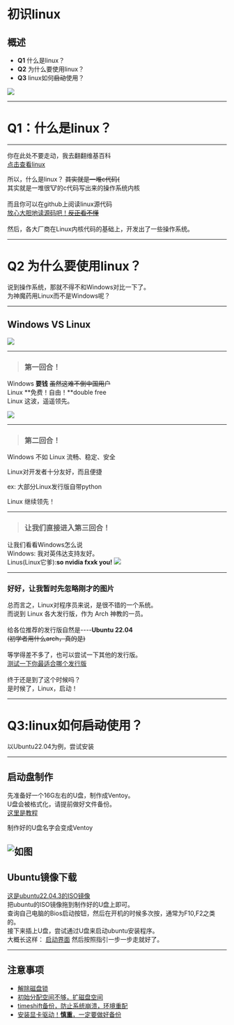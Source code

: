 # 初识linux

## 概述 

+ **Q1** 什么是linux？
+ **Q2** 为什么要使用linux？
+ **Q3** linux如何<del>启动</del>使用？

<img class="float-right" src="./img/01.png">

---

# Q1：什么是linux？

----

你在此处不要走动，我去翻翻维基百科<br>
[点击查看linux](https://zh.wikipedia.org/wiki/Linux)

所以，什么是linux？
<del>其实就是一堆c代码(</del><br>
其实就是一堆很🐮的c代码写出来的操作系统内核<br>
<br>
而且你可以在github上阅读linux源代码<br>
[放心大胆地读源码吧！<del>反正看不懂</del>](https://github.com/torvalds/linux)<br>
<br>
然后，各大厂商在Linux内核代码的基础上，开发出了一些操作系统。

---

# Q2 为什么要使用linux？

说到操作系统，那就不得不和Windows对比一下了。<br>
为神魔药用Linux而不是Windows呢？

----

## Windows VS Linux

<img class="float-right" src="./img/02.png">

----

> ### 第一回合！

Windows **要钱** <del>虽然这难不倒中国用户</del><br>
Linux **免费！自由！**double free<br>
Linux 这波，遥遥领先。

<img class="float-left" src="./img/03.png">

----

> ### 第二回合！

Windows 不如 Linux 流畅、稳定、安全<br>

Linux对开发者十分友好，而且便捷<br>

ex: 大部分Linux发行版自带python

Linux 继续领先！<br>


----

> ### 让我们直接进入第三回合！

让我们看看Windows怎么说<br>
Windows: 我对英伟达支持友好。<br>
Linus(Linux它爹):**so nvidia fxxk you!**
<img class="float-left" src="./img/04.png">

----

### 好好，让我暂时先忽略刚才的图片

总而言之，Linux对程序员来说，是很不错的一个系统。<br>
而说到 Linux 各大发行版，作为 Arch 神教的一员。<br>
<br>
给各位推荐的发行版自然是----**Ubuntu 22.04**<br>
<del>(初学者用什么arch，真的是)</del><br>
<br>
等学得差不多了，也可以尝试一下其他的发行版。<br>
[测试一下你最适合哪个发行版](https://distrochooser.de/zh-hans)
<br><br>
终于还是到了这个时候吗？<br>
是时候了，Linux，启动！

---

# Q3:linux如何<del>启动</del>使用？

以Ubuntu22.04为例，尝试安装

----

## 启动盘制作

先准备好一个16G左右的U盘，制作成Ventoy。<br>
U盘会被格式化，请提前做好文件备份。<br>
[这里是教程](https://www.ventoy.net/cn/doc_start.html)
<br>

制作好的U盘名字会变成Ventoy

![如图](./img/05.png)
----

## Ubuntu镜像下载

[这是ubuntu22.04.3的ISO镜像](https://releases.ubuntu.com/22.04/ubuntu-22.04.3-desktop-amd64.iso)<br>
把ubuntu的ISO镜像拖到制作好的U盘上即可。<br>
查询自己电脑的Bios启动按钮，然后在开机的时候多次按，通常为F10,F2之类的。<br>
接下来插上U盘，尝试通过U盘来启动ubuntu安装程序。<br>
大概长这样：
[启动界面](https://cn.linux-console.net/common-images/use-ventoy/Ventoy-boot-screen.png)
然后按照指引一步一步走就好了。

----

## 注意事项

+ [解除磁盘锁](https://zhuanlan.zhihu.com/p/60704389)
+ [初始分配空间不够，扩磁盘空间](https://zhuanlan.zhihu.com/p/146554549)
+ [timeshift备份，防止系统崩溃，环境重配](https://zhuanlan.zhihu.com/p/94105263)
+ [安装显卡驱动！**慎重**，一定要做好备份](https://zhuanlan.zhihu.com/p/393152883)
